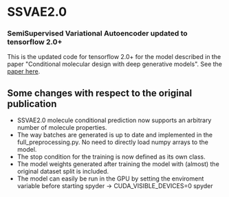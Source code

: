 # SSVAE2.0
### SemiSupervised Variational Autoencoder updated to tensorflow 2.0+

This is the updated code for tensorflow 2.0+ for the model described in the paper "Conditional molecular design with deep generative models". See the [paper here](https://pubs.acs.org/doi/10.1021/acs.jcim.8b00263).

## Some changes with respect to the original publication
- SSVAE2.0 molecule conditional prediction now supports an arbitrary number of molecule properties.
- The way batches are generated is up to date and implemented in the full_preprocessing.py. No need to directly load numpy arrays to the model.
- The stop condition for the training is now defined as its own class.
- The model weights generated after training the model with (almost) the original dataset split is included.
- The model can easily be run in the GPU by setting the enviroment variable before starting spyder -> CUDA_VISIBLE_DEVICES=0 spyder





